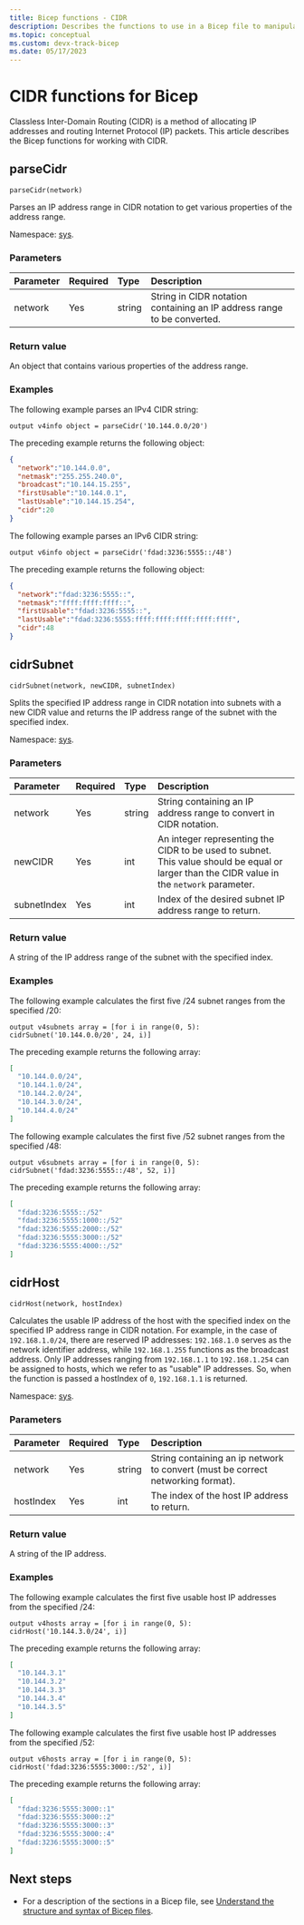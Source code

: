 ```yaml
---
title: Bicep functions - CIDR
description: Describes the functions to use in a Bicep file to manipulate IP addresses and create IP address ranges.
ms.topic: conceptual
ms.custom: devx-track-bicep
ms.date: 05/17/2023
---
```


# CIDR functions for Bicep

Classless Inter-Domain Routing (CIDR) is a method of allocating IP addresses and routing Internet Protocol (IP) packets. This article describes the Bicep functions for working with CIDR.

## parseCidr

`parseCidr(network)`

Parses an IP address range in CIDR notation to get various properties of the address range.

Namespace: [sys](bicep-functions.md#namespaces-for-functions).

### Parameters

| Parameter | Required | Type | Description |
|:-|:-|:-|:-|
| network | Yes | string | String in CIDR notation containing an IP address range to be converted. |

### Return value

An object that contains various properties of the address range.

### Examples

The following example parses an IPv4 CIDR string:

```bicep
output v4info object = parseCidr('10.144.0.0/20')
```

The preceding example returns the following object:

```json
{
  "network":"10.144.0.0",
  "netmask":"255.255.240.0",
  "broadcast":"10.144.15.255",
  "firstUsable":"10.144.0.1",
  "lastUsable":"10.144.15.254",
  "cidr":20
}
```

The following example parses an IPv6 CIDR string:

```bicep
output v6info object = parseCidr('fdad:3236:5555::/48')
```

The preceding example returns the following object:

```json
{
  "network":"fdad:3236:5555::",
  "netmask":"ffff:ffff:ffff::",
  "firstUsable":"fdad:3236:5555::",
  "lastUsable":"fdad:3236:5555:ffff:ffff:ffff:ffff:ffff",
  "cidr":48
}
```

## cidrSubnet

`cidrSubnet(network, newCIDR, subnetIndex)`

Splits the specified IP address range in CIDR notation into subnets with a new CIDR value and returns the IP address range of the subnet with the specified index.

Namespace: [sys](bicep-functions.md#namespaces-for-functions).

### Parameters

| Parameter | Required | Type | Description |
|:-|:-|:-|:-|
| network | Yes | string | String containing an IP address range to convert in CIDR notation. |
| newCIDR | Yes | int | An integer representing the CIDR to be used to subnet. This value should be equal or larger than the CIDR value in the `network` parameter. |
| subnetIndex | Yes | int | Index of the desired subnet IP address range to return. |

### Return value

A string of the IP address range of the subnet with the specified index.

### Examples

The following example calculates the first five /24 subnet ranges from the specified /20:

```bicep
output v4subnets array = [for i in range(0, 5): cidrSubnet('10.144.0.0/20', 24, i)]
```

The preceding example returns the following array:

```json
[
  "10.144.0.0/24",
  "10.144.1.0/24",
  "10.144.2.0/24",
  "10.144.3.0/24",
  "10.144.4.0/24"
]
```

The following example calculates the first five /52 subnet ranges from the specified /48:

```bicep
output v6subnets array = [for i in range(0, 5): cidrSubnet('fdad:3236:5555::/48', 52, i)]
```

The preceding example returns the following array:

```json
[
  "fdad:3236:5555::/52"
  "fdad:3236:5555:1000::/52"
  "fdad:3236:5555:2000::/52"
  "fdad:3236:5555:3000::/52"
  "fdad:3236:5555:4000::/52"
]
```

## cidrHost

`cidrHost(network, hostIndex)`

Calculates the usable IP address of the host with the specified index on the specified IP address range in CIDR notation. For example, in the case of `192.168.1.0/24`, there are reserved IP addresses: `192.168.1.0` serves as the network identifier address, while `192.168.1.255` functions as the broadcast address. Only IP addresses ranging from `192.168.1.1` to `192.168.1.254` can be assigned to hosts, which we refer to as "usable" IP addresses. So, when the function is passed a hostIndex of `0`, `192.168.1.1` is returned.

Namespace: [sys](bicep-functions.md#namespaces-for-functions).

### Parameters

| Parameter | Required | Type | Description |
|:-|:-|:-|:-|
| network | Yes | string | String containing an ip network to convert (must be correct networking format). |
| hostIndex | Yes | int |  The index of the host IP address to return. |

### Return value

A string of the IP address.

### Examples

The following example calculates the first five usable host IP addresses from the specified /24:

```bicep
output v4hosts array = [for i in range(0, 5): cidrHost('10.144.3.0/24', i)]
```

The preceding example returns the following array:

```json
[
  "10.144.3.1"
  "10.144.3.2"
  "10.144.3.3"
  "10.144.3.4"
  "10.144.3.5"
]
```

The following example calculates the first five usable host IP addresses from the specified /52:

```bicep
output v6hosts array = [for i in range(0, 5): cidrHost('fdad:3236:5555:3000::/52', i)]
```

The preceding example returns the following array:

```json
[
  "fdad:3236:5555:3000::1"
  "fdad:3236:5555:3000::2"
  "fdad:3236:5555:3000::3"
  "fdad:3236:5555:3000::4"
  "fdad:3236:5555:3000::5"
]
```

## Next steps

* For a description of the sections in a Bicep file, see [Understand the structure and syntax of Bicep files](./file.md).
